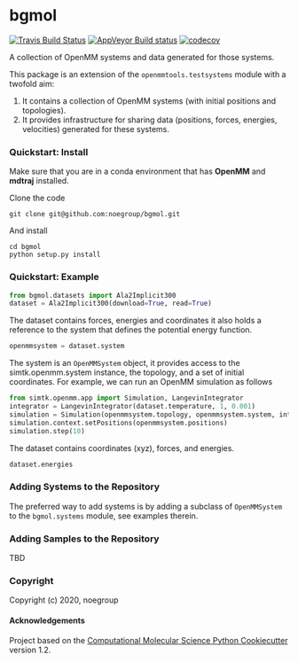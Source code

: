 bgmol
==============================
[//]: # (Badges)
[![Travis Build Status](https://travis-ci.com/REPLACE_WITH_OWNER_ACCOUNT/ProjectName.svg?branch=master)](https://travis-ci.com/REPLACE_WITH_OWNER_ACCOUNT/ProjectName)
[![AppVeyor Build status](https://ci.appveyor.com/api/projects/status/REPLACE_WITH_APPVEYOR_LINK/branch/master?svg=true)](https://ci.appveyor.com/project/REPLACE_WITH_OWNER_ACCOUNT/ProjectName/branch/master)
[![codecov](https://codecov.io/gh/REPLACE_WITH_OWNER_ACCOUNT/ProjectName/branch/master/graph/badge.svg)](https://codecov.io/gh/REPLACE_WITH_OWNER_ACCOUNT/ProjectName/branch/master)


A collection of OpenMM systems and data generated for those systems.

This package is an extension of the `openmmtools.testsystems` module with a twofold aim:
1) It contains a collection of OpenMM systems (with initial positions and topologies).
2) It provides infrastructure for sharing data (positions, forces, energies, velocities)
generated for these systems.


### Quickstart: Install
Make sure that you are in a conda environment that has **OpenMM** and **mdtraj** installed.

Clone the code
```
git clone git@github.com:noegroup/bgmol.git
```

And install
```
cd bgmol
python setup.py install
```


### Quickstart: Example

```python
from bgmol.datasets import Ala2Implicit300
dataset = Ala2Implicit300(download=True, read=True)
```

The dataset contains forces, energies and coordinates
it also holds a reference to the system that defines the potential energy function.
```python
openmmsystem = dataset.system
```

The system is an `OpenMMSystem` object, it provides access to the simtk.openmm.system instance,
the topology, and a set of initial coordinates. For example, we can run an OpenMM simulation
as follows
```python
from simtk.openmm.app import Simulation, LangevinIntegrator
integrator = LangevinIntegrator(dataset.temperature, 1, 0.001)
simulation = Simulation(openmmsystem.topology, openmmsystem.system, integrator)
simulation.context.setPositions(openmmsystem.positions)
simulation.step(10)
```

The dataset contains coordinates (xyz), forces, and energies.
```python
dataset.energies
```

### Adding Systems to the Repository

The preferred way to add systems is by adding a subclass of `OpenMMSystem` to the `bgmol.systems` module, 
see examples therein. 

### Adding Samples to the Repository
TBD


### Copyright

Copyright (c) 2020, noegroup


#### Acknowledgements
 
Project based on the 
[Computational Molecular Science Python Cookiecutter](https://github.com/molssi/cookiecutter-cms) version 1.2.
